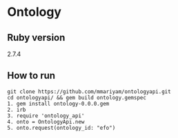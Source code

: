 # Ontology

## Ruby version
2.7.4

## How to run
```
git clone https://github.com/mmariyam/ontologyapi.git
cd ontologyapi/ && gem build ontology.gemspec
1. gem install ontology-0.0.0.gem 
2. irb
3. require 'ontology_api'
4. onto = OntologyApi.new
5. onto.request(ontology_id: "efo")
```